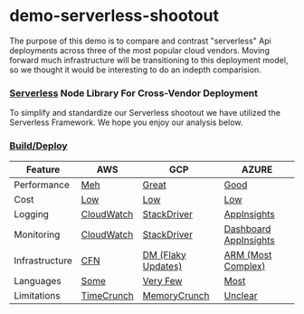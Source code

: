 ﻿# demo-serverless-shootout

The purpose of this demo is to compare and contrast "serverless" Api deployments across three of the most 
popular cloud vendors. Moving forward much infrastructure will be transitioning to this deployment model, so
we thought it would be interesting to do an indepth comparision. 


### [Serverless](https://serverless.com/) Node Library For Cross-Vendor Deployment

To simplify and standardize our Serverless shootout we have utilized the Serverless Framework.
We hope you enjoy our analysis below. 

### [Build/Deploy](https://ronniehicks.visualstudio.com/Demo)


| Feature | AWS | GCP | AZURE | 
| ------- | --- | --- | ----- |
| Performance | [Meh](https://ronniehicks.github.io/demo-serverless-shootout/performance/aws/index.html) | [Great](https://ronniehicks.github.io/demo-serverless-shootout/performance/google/index.html) | [Good](https://ronniehicks.github.io/demo-serverless-shootout/performance/azure/index.html)|
| Cost | [Low](https://console.aws.amazon.com/billing/home?region=us-west-2#/) | [Low](https://console.cloud.google.com/billing/0150B0-E8E5D9-2A653F/budgets) | [Low](https://portal.azure.com/#@lumeris.com/resource/subscriptions/f9861fb5-3903-4e0b-a98f-0dd72b41c61f/overview) | 
| Logging | [CloudWatch](https://us-west-2.console.aws.amazon.com/cloudwatch/home?region=us-west-2#logStream:group=/aws/lambda/my-express-application-dev-FetchUser;streamFilter=typeLogStreamPrefix) | [StackDriver](https://console.cloud.google.com/logs/viewer?project=serverlessdemo-218122&minLogLevel=0) | [AppInsights](https://analytics.applicationinsights.io/subscriptions/f9861fb5-3903-4e0b-a98f-0dd72b41c61f#/discover/home?resourceId=%252Fsubscriptions%252Ff9861fb5-3903-4e0b-a98f-0dd72b41c61f%252Fresourcegroups%252Fmy-express-application-rg%252Fproviders%252Fmicrosoft.insights%252Fcomponents%252Fmy-express-application-insights&scopeId=aea9e31737158163) | 
| Monitoring | [CloudWatch](https://us-west-2.console.aws.amazon.com/cloudwatch/home?region=us-west-2#dashboards:name=ServerlessDashboard) | [StackDriver](https://app.google.stackdriver.com/dashboards/8617359297541043837?project=serverlessdemo-218122) | [Dashboard](https://portal.azure.com/#@lumeris.com/dashboard/arm/subscriptions/f9861fb5-3903-4e0b-a98f-0dd72b41c61f/resourcegroups/my-express-application-rg/providers/microsoft.portal/dashboards/57ab07a5-f3a4-48f2-860d-c1da42ac52b2-dashboard) [AppInsights](https://portal.azure.com/#blade/Microsoft_Azure_Monitoring/AzureMonitoringBrowseBlade/overview) |
| Infrastructure | [CFN](docs/infrastructure/aws/template.yml) | [DM (Flaky Updates)](docs/infrastructure/gcp/template.yml) | [ARM (Most Complex)](docs/infrastructure/azure) |
| Languages | [Some](https://aws.amazon.com/lambda/faqs/) | [Very Few](https://cloud.google.com/functions/docs/writing/) | [Most](https://docs.microsoft.com/en-us/azure/azure-functions/supported-languages) |
| Limitations | [TimeCrunch](https://docs.aws.amazon.com/lambda/latest/dg/limits.html) | [MemoryCrunch](https://cloud.google.com/functions/quotas) | [Unclear](https://docs.microsoft.com/en-us/azure/azure-subscription-service-limits) |
